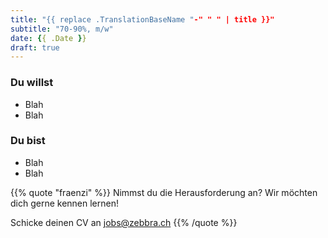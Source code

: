 ```yaml
---
title: "{{ replace .TranslationBaseName "-" " " | title }}"
subtitle: "70-90%, m/w"
date: {{ .Date }}
draft: true
---
```


### Du willst

* Blah
* Blah

### Du bist

* Blah
* Blah

{{% quote "fraenzi" %}}
  Nimmst du die Herausforderung an? Wir möchten dich gerne kennen lernen!

  Schicke deinen CV an <a href="mailto:jobs@zebbra.ch">jobs@zebbra.ch</a>
{{% /quote %}}
